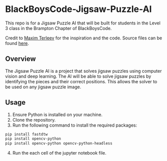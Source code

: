 # BlackBoysCode-Jigsaw-Puzzle-AI
This repo is for a Jigsaw Puzzle AI that will be built for students in the Level 3 class in the Brampton Chapter of BlackBoysCode.

Credit to [Maxim Terleev](https://towardsdatascience.com/jigsaw-puzzle-ai-from-a-to-z-b4bdb53d8686) for the inspiration and the code. Source files can be found [here](https://github.com/MaximTerleev/Jigsaw-Puzzle-AI).

## Overview
The Jigsaw Puzzle AI is a project that solves jigsaw puzzles using computer vision and deep learning. The AI will be able to solve jigsaw puzzles by identifying the pieces and their correct positions. This allows the solver to be used on any jigsaw puzzle image.

## Usage
1. Ensure Python is installed on your machine.
2. Clone the repository.
3. Run the following command to install the required packages:
```bash
pip install fastdtw
pip install opencv-python
pip install opencv-python opencv-python-headless
```
4. Run the each cell of the jupyter notebook file.